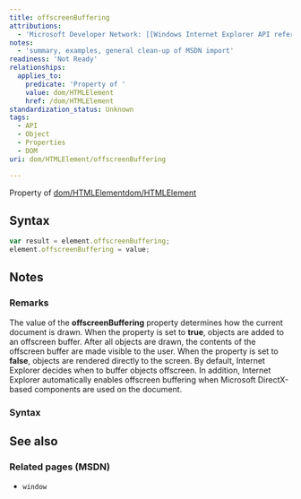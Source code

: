 ```yaml
---
title: offscreenBuffering
attributions:
  - 'Microsoft Developer Network: [[Windows Internet Explorer API reference](http://msdn.microsoft.com/en-us/library/ie/hh828809%28v=vs.85%29.aspx) Article]'
notes:
  - 'summary, examples, general clean-up of MSDN import'
readiness: 'Not Ready'
relationships:
  applies_to:
    predicate: 'Property of '
    value: dom/HTMLElement
    href: /dom/HTMLElement
standardization_status: Unknown
tags:
  - API
  - Object
  - Properties
  - DOM
uri: dom/HTMLElement/offscreenBuffering

---
```

Property of [dom/HTMLElement](/dom/HTMLElement)[dom/HTMLElement](/dom/HTMLElement)

## <span>Syntax</span>

``` js
var result = element.offscreenBuffering;
element.offscreenBuffering = value;
```

## <span>Notes</span>

### <span>Remarks</span>

The value of the **offscreenBuffering** property determines how the current document is drawn. When the property is set to **true**, objects are added to an offscreen buffer. After all objects are drawn, the contents of the offscreen buffer are made visible to the user. When the property is set to **false**, objects are rendered directly to the screen. By default, Internet Explorer decides when to buffer objects offscreen. In addition, Internet Explorer automatically enables offscreen buffering when Microsoft DirectX-based components are used on the document.

### <span>Syntax</span>

## <span>See also</span>

### <span>Related pages (MSDN)</span>

-   `window`
